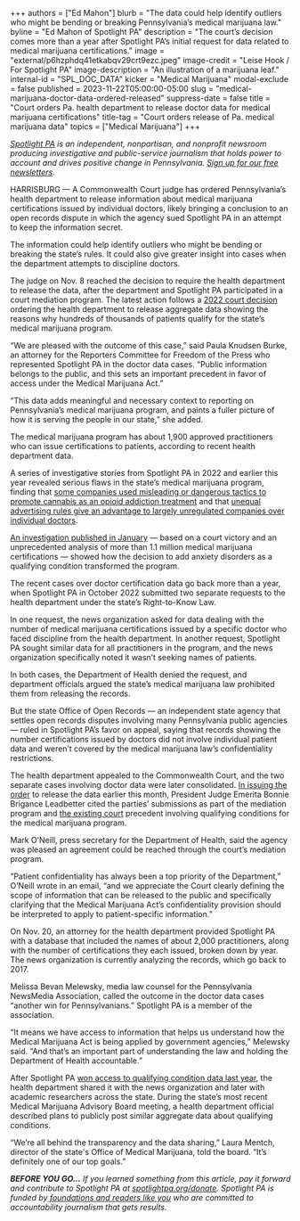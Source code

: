 +++
authors = ["Ed Mahon"]
blurb = "The data could help identify outliers who might be bending or breaking Pennsylvania’s medical marijuana law."
byline = "Ed Mahon of Spotlight PA"
description = "The court’s decision comes more than a year after Spotlight PA’s initial request for data related to medical marijuana certifications."
image = "external/p6hzphdq41etkabqv29crt9ezc.jpeg"
image-credit = "Leise Hook / For Spotlight PA"
image-description = "An illustration of a marijuana leaf."
internal-id = "SPL_DOC_DATA"
kicker = "Medical Marijuana"
modal-exclude = false
published = 2023-11-22T05:00:00-05:00
slug = "medical-marijuana-doctor-data-ordered-released"
suppress-date = false
title = "Court orders Pa. health department to release doctor data for medical marijuana certifications"
title-tag = "Court orders release of Pa. medical marijuana data"
topics = ["Medical Marijuana"]
+++

<a href="https://www.spotlightpa.org/"><em>Spotlight PA</em></a><em> is an independent, nonpartisan, and nonprofit newsroom producing investigative and public-service journalism that holds power to account and drives positive change in Pennsylvania. </em><a href="https://www.spotlightpa.org/newsletters"><em>Sign up for our free newsletters</em></a><em>.</em>

HARRISBURG — A Commonwealth Court judge has ordered Pennsylvania’s health department to release information about medical marijuana certifications issued by individual doctors, likely bringing a conclusion to an open records dispute in which the agency sued Spotlight PA in an attempt to keep the information secret.

The information could help identify outliers who might be bending or breaking the state’s rules. It could also give greater insight into cases when the department attempts to discipline doctors.

The judge on Nov. 8 reached the decision to require the health department to release the data, after the department and Spotlight PA participated in a court mediation program. The latest action follows a <a href="https://www.spotlightpa.org/news/2022/08/pa-medical-marijuana-program-addiction-treatment-court-order/">2022 court decision</a> ordering the health department to release aggregate data showing the reasons why hundreds of thousands of patients qualify for the state’s medical marijuana program.

<script src="https://www.spotlightpa.org/embed.js" async></script><div data-spl-embed-version="1" data-spl-src="https://www.spotlightpa.org/embeds/newsletter/"></div>

“We are pleased with the outcome of this case,” said Paula Knudsen Burke, an attorney for the Reporters Committee for Freedom of the Press who represented Spotlight PA in the doctor data cases. “Public information belongs to the public, and this sets an important precedent in favor of access under the Medical Marijuana Act.”<br/>

“This data adds meaningful and necessary context to reporting on Pennsylvania’s medical marijuana program, and paints a fuller picture of how it is serving the people in our state,” she added.

The medical marijuana program has about 1,900 approved practitioners who can issue certifications to patients, according to recent health department data.

A series of investigative stories from Spotlight PA in 2022 and earlier this year revealed serious flaws in the state’s medical marijuana program, finding that <a href="https://www.spotlightpa.org/news/2022/02/pennsylvania-medical-marijuana-addiction-misleading-dangerous-websites/">some companies used misleading or dangerous tactics to promote cannabis as an opioid addiction treatment</a> and that <a href="https://www.spotlightpa.org/news/2022/05/pennsylvania-medical-marijuana-card-doctor-advertising/">unequal advertising rules give an advantage to largely unregulated companies over individual doctors</a>.

<a href="https://www.spotlightpa.org/news/2023/01/pa-medical-marijuana-certification-card-anxiety/">An investigation published in January</a> — based on a court victory and an unprecedented analysis of more than 1.1 million medical marijuana certifications — showed how the decision to add anxiety disorders as a qualifying condition transformed the program.<strong><em></em></strong>

The recent cases over doctor certification data go back more than a year, when Spotlight PA in October 2022 submitted two separate requests to the health department under the state’s Right-to-Know Law.

In one request, the news organization asked for data dealing with the number of medical marijuana certifications issued by a specific doctor who faced discipline from the health department. In another request, Spotlight PA sought similar data for all practitioners in the program, and the news organization specifically noted it wasn’t seeking names of patients.

In both cases, the Department of Health denied the request, and department officials argued the state’s medical marijuana law prohibited them from releasing the records.

But the state Office of Open Records — an independent state agency that settles open records disputes involving many Pennsylvania public agencies — ruled in Spotlight PA’s favor on appeal, saying that records showing the number certifications issued by doctors did not involve individual patient data and weren’t covered by the medical marijuana law’s confidentiality restrictions.

The health department appealed to the Commonwealth Court, and the two separate cases involving doctor data were later consolidated. <a href="https://www.documentcloud.org/documents/24169648-nov-8-2023-order?responsive=1&amp;title=1">In issuing the order</a> to release the data earlier this month, President Judge Emerita Bonnie Brigance Leadbetter cited the parties’ submissions as part of the mediation program and <a href="https://www.pacourts.us/assets/opinions/Commonwealth/out/1066CD21_10-18-22.pdf">the existing court</a> precedent involving qualifying conditions for the medical marijuana program.

Mark O’Neill, press secretary for the Department of Health, said the agency was pleased an agreement could be reached through the court’s mediation program.

“Patient confidentiality has always been a top priority of the Department,” O’Neill wrote in an email, “and we appreciate the Court clearly defining the scope of information that can be released to the public and specifically clarifying that the Medical Marijuana Act’s confidentiality provision should be interpreted to apply to patient-specific information.”

On Nov. 20, an attorney for the health department provided Spotlight PA with a database that included the names of about 2,000 practitioners, along with the number of certifications they each issued, broken down by year. The news organization is currently analyzing the records, which go back to 2017.

Melissa Bevan Melewsky, media law counsel for the Pennsylvania NewsMedia Association, called the outcome in the doctor data cases “another win for Pennsylvanians.” Spotlight PA is a member of the association.

“It means we have access to information that helps us understand how the Medical Marijuana Act is being applied by government agencies,” Melewsky said. “And that’s an important part of understanding the law and holding the Department of Health accountable.”

<script src="https://www.spotlightpa.org/embed.js" async></script><div data-spl-embed-version="1" data-spl-src="https://www.spotlightpa.org/embeds/donate/"></div>

After Spotlight PA <a href="https://www.rcfp.org/spotlight-pa-marijuana-data/">won access to qualifying condition data last year</a>, the health department shared it with the news organization and later with academic researchers across the state. During the state’s most recent Medical Marijuana Advisory Board meeting, a health department official described plans to publicly post similar aggregate data about qualifying conditions.

“We’re all behind the transparency and the data sharing,” Laura Mentch, director of the state&#39;s Office of Medical Marijuana, told the board. “It’s definitely one of our top goals.”

<strong><em>BEFORE YOU GO…</em></strong><em> If you learned something from this article, pay it forward and contribute to Spotlight PA at </em><a href="http://spotlightpa.org/donate"><em>spotlightpa.org/donate</em></a><em>. Spotlight PA is funded by</em><a href="https://www.spotlightpa.org/support"><em> foundations and readers like you</em></a><em> who are committed to accountability journalism that gets results.</em>

